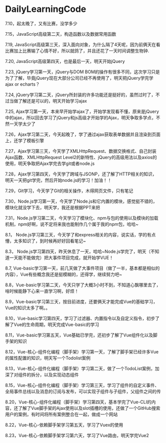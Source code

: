 ﻿# DailyLearningCode
7.10，起太晚了，又有比赛，没学多少

7.15，JavaScript高级第二天，构造函数以及数据常用函数

7.19, JavaScript高级第三天，深入面向对象，为什么隔了4天呢，因为前俩天在看比赛加上比赛输了心情不好，所以就鸽了，并且还花了一天时间调整生物钟.

7.20, JavaScript高级第四天，也是最后一天，明天开始jQuery

7.23, jQuery学习第一天，jQuery与DOM BOM的操作有很多不同，这次学习只是为了了解，毕竟jQuery现在大部分公司已经不再使用了，明天把jQuery学完学ajax or echarts？

7.24, jQuery学习第二天，jQuery所封装的许多功能还是挺好的，虽然过时了，不过当做了解还是可以的，明天开始学习ajax

7.25, Ajax学习第一天，本来早开始学ajax了，开始学发现看不懂，原来是jQuery中的ajax，所以回去学习了jQuery和js高级才开始学的Ajax，明天争取多学点，不然一天学太少了

7.26，Ajax学习第二天，今天起晚了，学了通过ajax获取表单数据并且渲染到页面上，还学了模板引擎

7.27，Ajax学习第三天，今天学了XMLHttpRequest、数据交换格式、自己封装Ajax函数、XMLHttpRequest Level2的新特性、jQuery的高级用法以及axios的使用，明天争取把Ajax学完去学git或者node.js

7.28，Ajax学习第四天，今天学了跨域与JSONP，还了解了HTTP相关的知识，明天一天把git学完，然后开始node.js的学习！加油！！

7.29，Git学习，今天学了Git的相关操作，木得网页文件，只有笔记

7.30，Node.js学习第一天，今天学了Node.js和它内置的模块，感觉挺不错的，模块化就没学下去，明天学，我还是根据PPT来把

7.31，Node.js学习第二天，今天学习了模块化、npm与包的使用以及模块的加载机制，npm好啊，说不定将来我也能制作几个属于我的npm包，哈哈~

8.1， Node.js学习第三天，今天学了和express相关的内容，说实话，学的有点懵，太多知识了，到时候再好好回看笔记~

8.3， Node.js学习第四天，昨天休息了一天，哈哈~Node.js学完了，明天（不知道一天能不能做完）把大事件项目完成，就开始学VUE！

8.7, Vue-basic学习第一天，前几天做了大事件项目（做了一半，基本都是相似的内容），Vue有些概念我还是挺模糊的，还得学，继续努力吧~

8.8，Vue-basic学习第二天，今天只学了大概3小时不到，不知道心飘哪里去了，啥时候能静下心来一直学习啊，好烦！

8.9，Vue-basic学习第三天，按目前进度，还要俩天才能完成Vue的基础学习，Vue的知识太多了啊。。

8.10，Vue-basic学习第四天，学习了过滤器、内置指令以及自定义指令，初步了解了Vue的生命周期，明天完成Vue-basic的学习

8.11，Vue-basic学习第五天，Vue基础已学完，还初步了解了Vue组件化以及脚手架的知识

8.12，Vue-核心-组件化编程（脚手架）学习第一天，了解了脚手架已经许多Vue的属性配置的知识，明天写一个Todolist案例

8.13，Vue-核心-组件化编程（脚手架）学习第二天，做了一个TodoList案例，加深了对组件的拆分，以及实现动态组件

8.15，Vue-核心-组件化编程（脚手架）学习第三天，学习了组件的自定义事件、全局事件总线以及消息的订阅与发布，可以实现子组件与子组件，父组件之间的传

8.20，Vue-核心-组件化编程（脚手架）学习第四天，基本学完了Vue-CLI的内容，还了解了Vue脚手架的Ajax使用以及slot插槽的使用，还做了一个GitHub搜索用户的案例，有时间将所有案例整合在一起，做成一个网站

8.22，Vue-核心-依赖脚手架学习第五天，学习了Vuex的使用

8.23，Vue-核心-依赖脚手架学习第六天，学习了Vue路由，明天学完Vue2